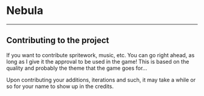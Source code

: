 # Nebula

---

## Contributing to the project

If you want to contribute spritework, music, etc. You can go right ahead,
as long as I give it the approval to be used in the game! This is based on
the quality and probably the theme that the game goes for...

Upon contributing your additions, iterations and such, it may take a while
or so for your name to show up in the credits.
